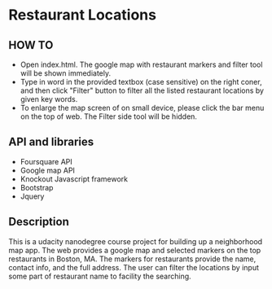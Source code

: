 # Restaurant Locations

## HOW TO
- Open index.html. The google map with restaurant markers and filter tool will be shown immediately.
- Type in word in the provided textbox (case sensitive) on the right coner, and then click "Filter" button to filter all the listed restaurant locations by given key words.
- To enlarge the map screen of on small device, please click the bar menu on the top of web. The Filter side tool will be hidden. 

## API and libraries
- Foursquare API
- Google map API
- Knockout Javascript framework
- Bootstrap
- Jquery

## Description
This is a udacity nanodegree course project for building up a neighborhood map app. The web provides a google map and selected markers on the top restaurants in Boston, MA. 
The markers for restaurants provide the name, contact info, and the full address. The user can filter the locations by input some part of restaurant name to facility the searching.